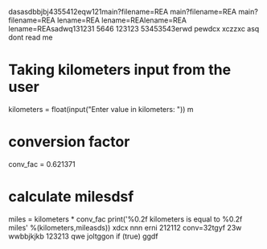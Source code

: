 dasasdbbjbj4355412eqw121main?filename=REA
main?filename=REA
main?filename=REA
lename=REA
lename=REAlename=REA
lename=REAsadwq131231
5646
123123
53453543erwd
pewdcx
xczzxc
asq
dont read me
# Taking kilometers input from the user
kilometers = float(input("Enter value in kilometers: "))
m
# conversion factor
conv_fac = 0.621371

# calculate milesdsf
miles = kilometers * conv_fac
print('%0.2f kilometers is equal to %0.2f miles' %(kilometers,mileasds))
xdcx  nnn
erni
212112
conv=32tgyf
23w
wwbbjkjkb
123213
qwe
joltggon if (true)
ggdf
